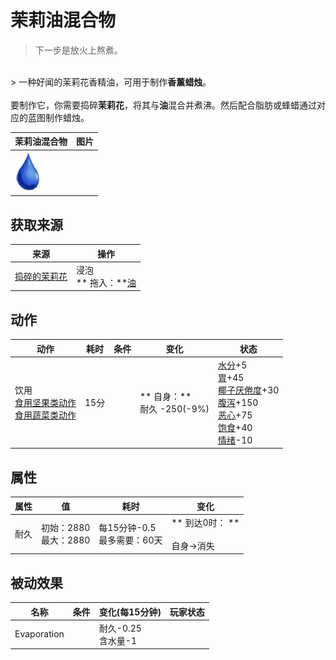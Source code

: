 # 茉莉油混合物  
> 下一步是放火上熬煮。  
<br>  
> 一种好闻的茉莉花香精油，可用于制作<b>香薰蜡烛</b>。<br><br>要制作它，你需要捣碎<b>茉莉花</b>，将其与<b>油</b>混合并煮沸。然后配合脂肪或蜂蜡通过对应的蓝图制作蜡烛。  
  
  茉莉油混合物  |   图片   
 ----  |  ----:   
   |  <img decoding="async" src="Sprite/Thirst.png" href="a.md" style="max-width:300px;max-height:300px;">   
  
## 获取来源  
来源  |  操作  
----  |  ----  
[捣碎的茉莉花](JasmineFlowersGround.md)  |  浸泡<br>** 拖入：**[油](LQ_Oil.md)  
## 动作  
动作  |  耗时  |  条件  |  变化  |  状态  
----  |  ----  |  ----  |  ----  |  ----  
饮用<br>[食用坚果类动作](NutAction.md)<br>[食用蔬菜类动作](VegetarianAction.md)  |  15分  |    |  ** 自身：**<br>耐久  -250(-9%)  |  [水分](Hydration.md)+5<br>[胃](Stomach.md)+45<br>[椰子<nobr>厌倦度</nobr>](SaturationCoconuts.md)+30<br>[腹泻](Diarrhoea.md)+150<br>[恶心](Nausea.md)+75<br>[饱食](Satiation.md)+40<br>[情绪](Morale.md)-10  
## 属性   
属性  |  值  |  耗时  |  变化  
----  |  ----  |  ----  |  ----  
耐久  |  初始：2880<br>最大：2880  |  每15分钟-0.5<br>最多需要：60天  |  ** 到达0时： **<br><br>自身→消失  
## 被动效果  
名称  |  条件  |  变化(每15分钟)  |  玩家状态  
----  |  ----  |  ----  |  ----  
Evaporation  |    |  耐久-0.25<br>含水量-1  |    


<script>document.title="茉莉油混合物 - 卡牌生存百科 Card Survival Wiki";</script>